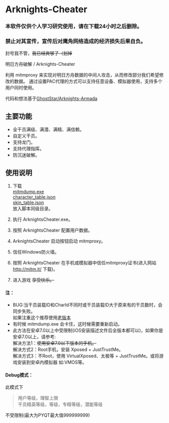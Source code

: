 # Arknights-Cheater 
### 本软件仅供个人学习研究使用，请在下载24小时之后删除。
### 禁止对其宣传，宣传后对鹰角网络造成的经济损失后果自负。
封号我不管，~~我已经爽够了（划掉~~

明日方舟破解 / Arknights-Cheater 

利用 mitmproxy 来实现对明日方舟数据的中间人攻击，从而修改部分我们希望修改的数据。
通过设置PAC代理的方式可以支持任意设备、模拟器使用，支持多个用户同时使用。

代码和想法基于[GhostStar/Arknights-Armada](https://github.com/GhostStar/Arknights-Armada "GhostStar/Arknights-Armada")

## 主要功能

- 全干员满级、满潜、满精、满信赖。
- 自定义干员。
- 支持龙门。
- 支持代理指挥。
- 防沉迷破解。

## 使用说明

1. 下载<br/>[mitmdump.exe](https://mitmproxy.org/downloads/)<br/>[character_table.json](https://github.com/Kengxxiao/ArknightsGameData/blob/master/zh_CN/gamedata/excel/character_table.json)<br/>[skin_table.json](https://github.com/Kengxxiao/ArknightsGameData/blob/master/zh_CN/gamedata/excel/skin_table.json)<br/>放入脚本同级目录。

2. 执行 ArknightsCheater.exe。

3. 按照 ArknightsCheater 配置用户数据。

4.  ArknightsCheater 启动按钮启动 mitmproxy。

5. 信任Windows防火墙。

6. 按照 ArknightsCheater 在手机或模拟器中信任mitmproxy证书(进入网站 http://mitm.it/ 下载)。

7. 进入游戏 ~~享受快乐。~~

#### 注：
- BUG:当干员装载ID和CharId不同时或干员装载ID大于原来有的干员数时，会同步失败。<br/>如果注重这个推荐使用[老版本](https://github.com/Tao0Lu/Arknights-Cheater-Bat "老版本")
- 有时候 mitmdump.exe 会卡住，这时候需要重新启动。
- 此方法在安卓7.0以上中受限制(iOS安装描述文件后全版本都可以)，如果你是安卓7.0以上，请参考:<br/>解决方法1：~~使用安卓7.0以下版本的手机。~~<br/>解决方式2：Root手机，安装 Xposed + JustTrustMe。<br/>解决方式3：不Root，使用 VirtualXposed、太极等 + JustTrustMe。或将游戏安装到安卓内模拟器 如:VMOS等。

#### Debug模式：
此模式下

>用户等级，理智上限<br/>干员精英等级，等级，专精等级，潜能等级

不受限制(最大为PYQT最大值999999999)
